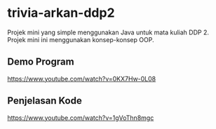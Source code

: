 # trivia-arkan-ddp2

Projek mini yang simple menggunakan Java untuk mata kuliah DDP 2. Projek mini ini menggunakan konsep-konsep OOP.

## Demo Program
https://www.youtube.com/watch?v=0KX7Hw-0L08

## Penjelasan Kode
https://www.youtube.com/watch?v=1gVoThn8mgc
